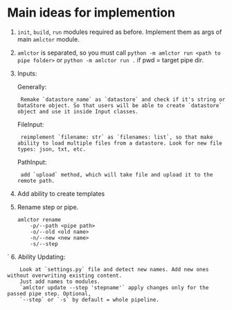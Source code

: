 # Main ideas for implemention

1. `init`, `build`, `run` modules required as before.
    Implement them as args of main `amlctor` module.

2. `amlctor` is separated, so you must  call `python -m amlctor run <path to pipe folder>` or
    `python -m amlctor run .` if pwd = target pipe dir.

3. Inputs:

    Generally:

        Remake `datastore_name` as `datastore` and check if it's string or DataStore object. So that users will be able to create `datastore` object and use it inside Input classes.

    FileInput:

        reimplement `filename: str` as `filenames: list`, so that make ability to load multiple files from a datastore. Look for new file types: json, txt, etc.

    PathInput:

        add `upload` method, which will take file and upload it to the remote path.

4. Add ability to create templates

5. Rename step or pipe.

    ```
    amlctor rename
        -p/--path <pipe path>  
        -o/--old <old name> 
        -n/--new <new name> 
        -s/--step 
    ```

`
6. Ability Updating:

        Look at `settings.py` file and detect new names. Add new ones without overwriting existing content.
        Just add names to modules.
        `amlctor update --step 'stepname'` apply changes only for the passed pipe step. Optional,
        `--step` or `-s` by default = whole pipeline.
